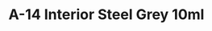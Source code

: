 ---
layout: product
title: "A-14 Interior Steel Grey 10ml"
price: "330" 
desc: "Acrylic Laquer 10mL"
img_path: "/assets/img/RC319.webp"
brand: "AK "
available: false
special_offer: false
new: false
soon: false
cat: "020000"
subcat: "020200"
subsubcat: "020201"
sifra: "RC319"
popular: false
spec: false
---